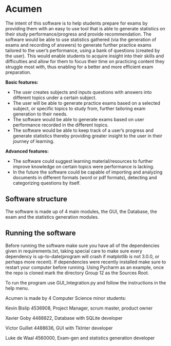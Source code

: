 # Acumen
The intent of this software is to help students prepare for exams by providing them with an easy to use tool that is able to generate statistics on their study performance/progress and provide recommendation. 
The software would be able to use statistics gathered (via the generation of exams and recording of answers) to generate further practice exams tailored to the user’s performance, using a bank of questions (created by the user). 
This would enable students to acquire insight into their skills and difficulties and allow for them to focus their time on practicing content they struggle most with, thus enabling for a better and more efficient exam preparation.

**Basic features:**
- The user creates subjects and inputs questions with answers into different topics under a certain subject. 
- The user will  be able to generate practice exams based on a selected subject, or specific topics to study from, further tailoring exam generation to their needs. 
- The software would be able to generate exams based on user performance recorded in the different topics.
- The software would be able to keep track of a user’s progress and generate statistics thereby providing greater insight to the user in their journey of learning.

**Advanced features:**

- The software could suggest learning material/resources to further improve knowledge on certain topics were performance is lacking.
- In the future the software could be capable of importing and analyzing documents in different formats (word or pdf formats), detecting and categorizing questions by itself.

## Software structure

The software is made up of 4 main modules, the GUI, the Database, the exam and the statistics generation modules.

## Running the software

Before running the software make sure you have all of the dependencies given in requirements.txt, taking special care to make sure every dependency is up-to-date(program will crash if matplotlib is not 3.0.0, or perhaps more recent). If dependencies were recently installed make sure to restart your computer before running.
Using Pycharm as an example, once the repo is cloned mark the directory Group 12 as the Sources Root.

To run the program use GUI_Integration.py and follow the instructions in the help menu. 


>>>
Acumen is made by 4 Computer Science minor students:

Kevin Bislip 4536908, Project Manager, scrum master, product owner

Xavier Goby 4488822, Database with SQLite developer

Victor Guillet 4488636, GUI with TkInter developer

Luke de Waal 4560000, Exam-gen and statistics generation developer
>>>